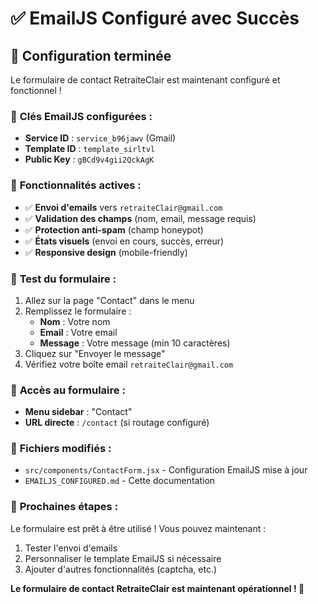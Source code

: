 # ✅ EmailJS Configuré avec Succès

## 🎉 Configuration terminée

Le formulaire de contact RetraiteClair est maintenant configuré et fonctionnel !

### 📧 **Clés EmailJS configurées :**

- **Service ID** : `service_b96jawv` (Gmail)
- **Template ID** : `template_sirltvl`
- **Public Key** : `gBCd9v4gii2QckAgK`

### 🎯 **Fonctionnalités actives :**

- ✅ **Envoi d'emails** vers `retraiteClair@gmail.com`
- ✅ **Validation des champs** (nom, email, message requis)
- ✅ **Protection anti-spam** (champ honeypot)
- ✅ **États visuels** (envoi en cours, succès, erreur)
- ✅ **Responsive design** (mobile-friendly)

### 🧪 **Test du formulaire :**

1. Allez sur la page "Contact" dans le menu
2. Remplissez le formulaire :
   - **Nom** : Votre nom
   - **Email** : Votre email
   - **Message** : Votre message (min 10 caractères)
3. Cliquez sur "Envoyer le message"
4. Vérifiez votre boîte email `retraiteClair@gmail.com`

### 📱 **Accès au formulaire :**

- **Menu sidebar** : "Contact"
- **URL directe** : `/contact` (si routage configuré)

### 🔧 **Fichiers modifiés :**

- `src/components/ContactForm.jsx` - Configuration EmailJS mise à jour
- `EMAILJS_CONFIGURED.md` - Cette documentation

### 🚀 **Prochaines étapes :**

Le formulaire est prêt à être utilisé ! Vous pouvez maintenant :
1. Tester l'envoi d'emails
2. Personnaliser le template EmailJS si nécessaire
3. Ajouter d'autres fonctionnalités (captcha, etc.)

**Le formulaire de contact RetraiteClair est maintenant opérationnel ! 🎉**
